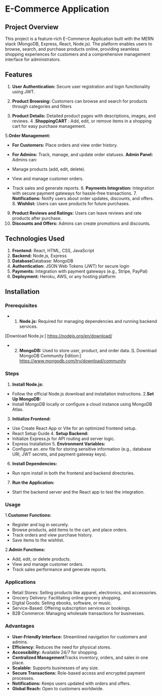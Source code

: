 # E-Commerce Application
## Project Overview
This project is a feature-rich E-Commerce Application built with the MERN stack (MongoDB, Express, React, Node.js). The platform enables users to browse, search, and purchase products online, providing seamless shopping experiences for customers and a comprehensive management interface for administrators.
## Features
 1. **User Authentication:** Secure user registration and login functionality using JWT.
2. **Product Browsing:** Customers can browse and search for products through categories and filters

3. **Product Details:** Detailed product pages with descriptions, images, and reviews.
 4 .**ShoppingCART**  : Add, edit, or remove items in a shopping cart for easy purchase management.
  
 5.**Order Management:**
- **For Customers:** Place orders and view order history.
- **For Admins:** Track, manage, and update order statuses.
  **Admin Panel:** Admins can:
- Manage products (add, edit, delete).

- View and manage customer orders.

- Track sales and generate reports.
  6. **Payments Integration:** Integration with secure payment gateways for hassle-free transactions.
  7. **Notifications:** Notify users about order updates, discounts, and offers.
  8. **Wishlist:** Users can save products for future purchases.
9. **Product Reviews and Ratings:** Users can leave reviews and rate products after purchase.
  10. **Discounts and Offers:** Admins can create promotions and discounts.





## Technologies Used
1. **Frontend:** React, HTML, CSS, JavaScript 
2. **Backend:** Node.js, Express
3. **Database**Database: MongoDB
4. **Authentication:** JSON Web Tokens (JWT) for secure login
5. **Payments:** Integration with payment gateways (e.g., Stripe, PayPal)
6. **Deployment:** Heroku, AWS, or any hosting platform

  


## Installation
### Prerequisites

- 1. **Node.js:**  Required for managing dependencies and running backend services.

[Download Node.js:] https://nodejs.org/en/download/

- 2.  **MongoDB:** Used to store user, product, and order data.
 [L
Download MongoDB Community Edition:]
https://www.mongodb.com/try/download/community
### Steps
 1. **Install Node.js:** 
- Follow the official Node.js download and installation instructions.
2.**Set Up MongoDB:**
- Install MongoDB locally or configure a cloud instance using MongoDB Atlas.
3. **Initialize Frontend:**
- Use Create React App or Vite for an optimized frontend setup.
- React Setup Guide
  4.  **Setup Backend:**
- Initialize Express.js for API routing and server logic.
- Express Installation
  5. **Environment Variables:**
- Configure an .env file for storing sensitive information (e.g., database URI, JWT secrets, and payment gateway keys).
6. **Install Dependencies:**
- Run npm install in both the frontend and backend directories.
7. **Run the Application:**
- Start the backend server and the React app to test the integration.
  


### Usage
1.**Customer Functions:**
- Register and log in securely.
- Browse products, add items to the cart, and place orders.
- Track orders and view purchase history.
- Save items to the wishlist.

2.**Admin Functions:**

- Add, edit, or delete products.
- View and manage customer orders.
- Track sales performance and generate reports.

### Applications
- Retail Stores: Selling products like apparel, electronics, and accessories.
- Grocery Delivery: Facilitating online grocery shopping.
- Digital Goods: Selling ebooks, software, or music.
- Service-Based: Offering subscription services or bookings.
- B2B Commerce: Managing wholesale transactions for businesses.
### Advantages
- **User-Friendly Interface:** Streamlined navigation for customers and admins.
- **Efficiency:** Reduces the need for physical stores.
- **Accessibility:** Available 24/7 for shopping.
- **Centralized Management**Tracks inventory, orders, and sales in one place.
- **Scalable:** Supports businesses of any size.
- **Secure Transactions:** Role-based access and encrypted payment processes.
- **Notifications:** Keeps users updated with orders and offers.
- **Global Reach:** Open to customers worldwide.


